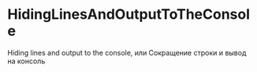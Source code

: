 # HidingLinesAndOutputToTheConsole
Hiding lines and output to the console, или Сокращение строки и вывод на консоль
